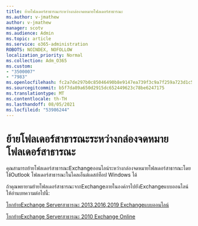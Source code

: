 ```yaml
---
title: ย้ายโฟลเดอร์สาธารณะระหว่างกล่องจดหมายโฟลเดอร์สาธารณะ
ms.author: v-jmathew
author: v-jmathew
manager: scotv
ms.audience: Admin
ms.topic: article
ms.service: o365-administration
ROBOTS: NOINDEX, NOFOLLOW
localization_priority: Normal
ms.collection: Adm_O365
ms.custom:
- "3500007"
- "7983"
ms.openlocfilehash: fc2a7de297b0c85046490b8e9147ea739f3c9a7f259a723d1c5ab95d57006fbb
ms.sourcegitcommit: b5f7da89a650d2915dc652449623c78be6247175
ms.translationtype: MT
ms.contentlocale: th-TH
ms.lasthandoff: 08/05/2021
ms.locfileid: "53986244"
---
```

# <a name="move-public-folders-between-public-folder-mailboxes"></a>ย้ายโฟลเดอร์สาธารณะระหว่างกล่องจดหมายโฟลเดอร์สาธารณะ

คุณสามารถย้ายโฟลเดอร์สาธารณะExchangeออนไลน์ระหว่างกล่องจดหมายโฟลเดอร์สาธารณะโดยใช้Outlook โฟลเดอร์สาธารณะในไคลเอ็นต์เดสก์ท็อป Windows ได้

ถ้าคุณพยายามย้ายโฟลเดอร์สาธารณะจากExchangeภายในองค์กรไปยังExchangeแบบออนไลน์ ให้อ่านบทความต่อไปนี้:

[โยกย้ายExchange Serverสาธารณะ 2013,2016,2019 Exchangeแบบออนไลน์](https://aka.ms/ModernPFToEXO)

[โยกย้ายExchange Serverสาธารณะ 2010 Exchange Online](https://aka.ms/LegacyPFToEXO)
